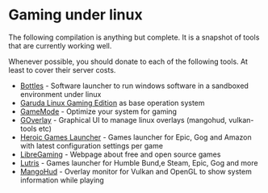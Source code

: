 # Gaming under linux

The following compilation is anything but complete. It is a snapshot of tools that are currently working well.

Whenever possible, you should donate to each of the following tools. At least to cover their server costs.

* [Bottles](https://usebottles.com/) - Software launcher to run windows software in a sandboxed environment under linux
* [Garuda Linux Gaming Edition](https://garudalinux.org/downloads) as base operation system
* [GameMode](https://github.com/FeralInteractive/gamemode) - Optimize your system for gaming
* [GOverlay](https://github.com/benjamimgois/goverlay) - Graphical UI to manage linux overlays (mangohud, vulkan-tools etc)
* [Heroic Games Launcher](https://heroicgameslauncher.com/) - Games launcher for Epic, Gog and Amazon with latest configuration settings per game
* [LibreGaming](https://libregaming.org/) - Webpage about free and open source games
* [Lutris](https://lutris.net/) - Games launcher for Humble Bund,e Steam, Epic, Gog and more
* [MangoHud](https://github.com/flightlessmango/MangoHud) - Overlay monitor for Vulkan and OpenGL to show system information while playing
